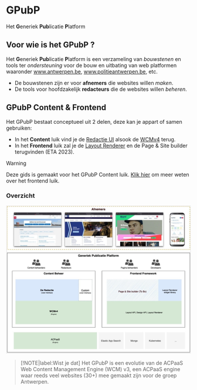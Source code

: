# GPubP
Het **G**eneriek **Pub**licatie **P**latform

## Voor wie is het GPubP ?

Het **G**eneriek **Pub**licatie **P**latform is een verzameling van *bouwstenen* en tools ter *ondersteuning* voor de bouw en uitbating van web platformen waaronder www.antwerpen.be, www.politieantwerpen.be, etc.

* De bouwstenen zijn er voor **afnemers** die websites willen *maken*. 
* De tools voor hoofdzakelijk **redacteurs** die de websites willen *beheren*.

## GPubP Content & Frontend

Het GPubP bestaat conceptueel uit 2 delen, deze kan je appart of samen gebruiken:

* In het **Content** luik vind je de [Redactie UI](https://redactie.antwerpen.be) alsook de [WCMv4](https://acpaas.digipolis.be/nl/product/web-content-management-engine/web-content-management-engine-forms-module) terug. 
* In het **Frontend** luik zal je de [Layout Renderer](https://layout-renderer-a.antwerpen.be/)  en de Page & Site builder terugvinden (ETA 2023).

> [!warning]
> Deze gids is gemaakt voor het GPubP Content luik. [Klik hier](https://github.com/GPubP/docs_layout_renderer) om meer weten over het frontend luik.

### Overzicht
![GPubP high level](../assets/GPubP.jpg)

> [!NOTE|label:Wist je dat]
> Het GPubP is een evolutie van de ACPaaS Web Content Management Engine (WCM) v3, een ACPaaS engine waar reeds veel websites (30+) mee gemaakt zijn voor de groep Antwerpen.
